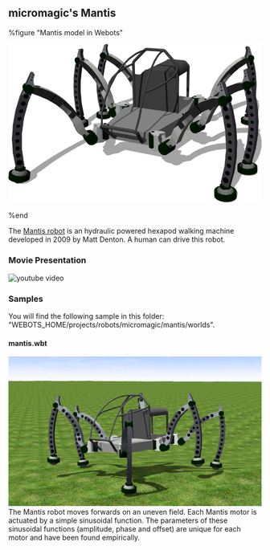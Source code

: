 ## micromagic's Mantis

%figure "Mantis model in Webots"

![model.png](images/robots/mantis/model.png)

%end

The [Mantis robot](http://www.mantisrobot.com/) is an hydraulic powered hexapod walking machine developed in 2009 by Matt Denton.
A human can drive this robot.

### Movie Presentation

![youtube video](https://www.youtube.com/watch?v=ciSyJ4TUwmw)

### Samples

You will find the following sample in this folder: "WEBOTS\_HOME/projects/robots/micromagic/mantis/worlds".

#### mantis.wbt

![mantis.wbt.png](images/robots/mantis/mantis.wbt.png) The Mantis robot moves forwards on an uneven field.
Each Mantis motor is actuated by a simple sinusoidal function.
The parameters of these sinusoidal functions (amplitude, phase and offset) are unique for each motor and have been found empirically.
